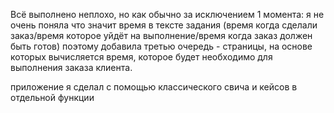 Всё выполнено неплохо, но как обычно за исключением 1 момента: я не очень поняла
что значит время в тексте задания (время когда сделали заказ/время которое
уйдёт на выполнение/время когда заказ должен быть готов) поэтому добавила
третью очередь - страницы, на основе которых вычисляется время, которое
будет необходимо для выполнения заказа клиента.

приложение я сделал с помощью классического свича и кейсов в отдельной функции